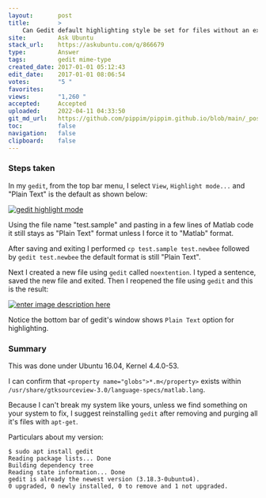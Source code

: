 ```yaml
---
layout:       post
title:        >
    Can Gedit default highlighting style be set for files without an extension?
site:         Ask Ubuntu
stack_url:    https://askubuntu.com/q/866679
type:         Answer
tags:         gedit mime-type
created_date: 2017-01-01 05:12:43
edit_date:    2017-01-01 08:06:54
votes:        "5 "
favorites:    
views:        "1,260 "
accepted:     Accepted
uploaded:     2022-04-11 04:33:50
git_md_url:   https://github.com/pippim/pippim.github.io/blob/main/_posts/2017/2017-01-01-Can-Gedit-default-highlighting-style-be-set-for-files-without-an-extension_.md
toc:          false
navigation:   false
clipboard:    false
---
```


### Steps taken

In my `gedit`, from the top bar menu, I select `View`, `Highlight mode...` and "Plain Text" is the default as shown below:

[![gedit highlight mode][1]][1]

Using the file name "test.sample" and pasting in a few lines of Matlab code it still stays as "Plain Text" format unless I force it to "Matlab" format.

After saving and exiting I performed `cp test.sample test.newbee` followed by `gedit test.newbee` the default format is still "Plain Text".

Next I created a new file using `gedit` called `noextention`. I typed a sentence, saved the new file and exited. Then I reopened the file using `gedit` and this is the result:

[![enter image description here][2]][2]

Notice the bottom bar of gedit's window shows `Plain Text` option for highlighting.

### Summary

This was done under Ubuntu 16.04, Kernel 4.4.0-53.

I can confirm that `<property name="globs">*.m</property>` exists within `/usr/share/gtksourceview-3.0/language-specs/matlab.lang`.

Because I can't break my system like yours, unless we find something on your system to fix, I suggest reinstalling `gedit` after removing and purging all it's files with `apt-get`.

Particulars about my version:

``` 
$ sudo apt install gedit
Reading package lists... Done
Building dependency tree       
Reading state information... Done
gedit is already the newest version (3.18.3-0ubuntu4).
0 upgraded, 0 newly installed, 0 to remove and 1 not upgraded.
```


  [1]: https://i.stack.imgur.com/2H8BY.png
  [2]: https://i.stack.imgur.com/IXCrw.png
